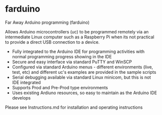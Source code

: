 farduino
=========

Far Away Arduino programming (farduino)

Allows Arduino microcontrollers (uc) to be programmed remotely via an intermediate Linux computer such as a Raspberry Pi when its not practical to provide a direct USB connection to a device.

- Fully integrated to the Arduino IDE for programming activities with normal programming progress showing in the IDE
- Secure and easy interface via standard PuTTY and WinSCP
- Configured via standard Arduino menus - different environments (live, test, etc) and different uc's examples are provided in the sample scripts
- Serial debugging available via standard Linux minicom, but this is not IDE integrated
- Supports Prod and Pre-Prod type environments
- Uses existing Ardiuno resources, so easy to maintain as the Arduino IDE develops 

Please see Instructions.md for installation and operating instructions 